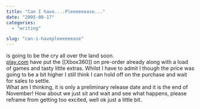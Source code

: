 ```yaml
---
title: "Can I have....Pleeeeeease..."
date: "2005-08-17"
categories: 
  - "writing"

slug: "can-i-havepleeeeeease"
---
```


is going to be the cry all over the land soon.  
[play.com](https://www.play.com/play247.asp?pa=hp&page=title&r=X360&title=659411) have put the \[\[Xbox360\]\] on pre-order already along with a load of games and tasty little extras. Whilst I have to admit I though the price was going to be a bit higher I still think I can hold off on the purchase and wait for sales to settle.  
What am I thinking, it is only a preliminary release date and it is the end of November! How about we just sit and wait and see what happens, please reframe from getting too excited, well ok just a little bit.
